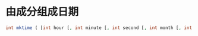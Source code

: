 # 由成分组成日期

```php
int mktime ( [int hour [, int minute [, int second [, int month [, int day [, int year [, int is_dst]]]]]]])
```
